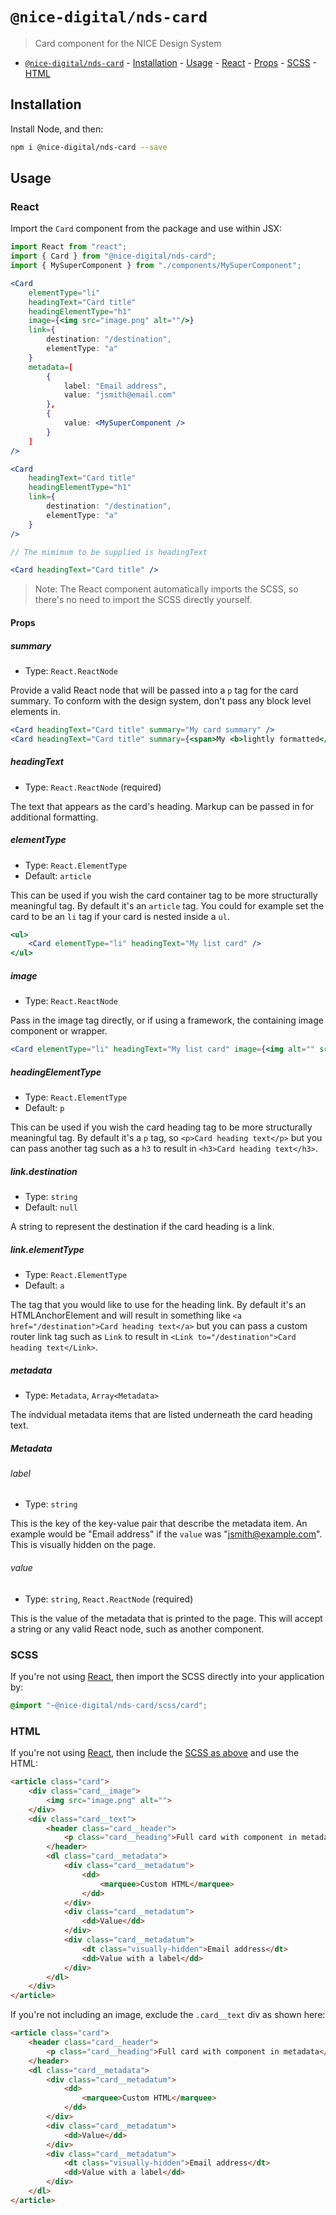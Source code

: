 # `@nice-digital/nds-card`

> Card component for the NICE Design System

- [`@nice-digital/nds-card`](#nice-digitalcard) - [Installation](#installation) - [Usage](#usage) - [React](#react) - [Props](#props) - [SCSS](#scss) - [HTML](#html)

## Installation

Install Node, and then:

```sh
npm i @nice-digital/nds-card --save
```

## Usage

### React

Import the `Card` component from the package and use within JSX:

```jsx
import React from "react";
import { Card } from "@nice-digital/nds-card";
import { MySuperComponent } from "./components/MySuperComponent";

<Card
    elementType="li"
	headingText="Card title"
	headingElementType="h1"
    image={<img src="image.png" alt=""/>}
	link={
		destination: "/destination",
		elementType: "a"
	}
	metadata=[
		{
			label: "Email address",
			value: "jsmith@email.com"
		},
		{
			value: <MySuperComponent />
		}
	]
/>

<Card
	headingText="Card title"
	headingElementType="h1"
	link={
		destination: "/destination",
		elementType: "a"
	}
/>

// The mimimum to be supplied is headingText

<Card headingText="Card title" />

```

> Note: The React component automatically imports the SCSS, so there's no need to import the SCSS directly yourself.

#### Props

##### summary

- Type: `React.ReactNode`

Provide a valid React node that will be passed into a `p` tag for the card summary. To conform with the design system, don't pass any block level elements in.

```jsx
<Card headingText="Card title" summary="My card summary" />
<Card headingText="Card title" summary={<span>My <b>lightly formatted</b> summary</span>} />

```

##### headingText

- Type: `React.ReactNode` (required)

The text that appears as the card's heading. Markup can be passed in for additional formatting.

##### elementType

- Type: `React.ElementType`
- Default: `article`

This can be used if you wish the card container tag to be more structurally meaningful tag. By default it's an `article` tag. You could for example set the card to be an `li` tag if your card is nested inside a `ul`.

```jsx
<ul>
	<Card elementType="li" headingText="My list card" />
</ul>
```

##### image

- Type: `React.ReactNode`

Pass in the image tag directly, or if using a framework, the containing image component or wrapper.

```jsx
<Card elementType="li" headingText="My list card" image={<img alt="" src="image.png" />} />
```

##### headingElementType

- Type: `React.ElementType`
- Default: `p`

This can be used if you wish the card heading tag to be more structurally meaningful tag. By default it's a `p` tag, so `<p>Card heading text</p>` but you can pass another tag such as a `h3` to result in `<h3>Card heading text</h3>`.

##### link.destination

- Type: `string`
- Default: `null`

A string to represent the destination if the card heading is a link.

##### link.elementType

- Type: `React.ElementType`
- Default: `a`

The tag that you would like to use for the heading link. By default it's an HTMLAnchorElement and will result in something like `<a href="/destination">Card heading text</a>` but you can pass a custom router link tag such as `Link` to result in `<Link to="/destination">Card heading text</Link>`.

##### metadata

- Type: `Metadata`, `Array<Metadata>`

The indvidual metadata items that are listed underneath the card heading text.

##### Metadata

###### label

- Type: `string`

This is the key of the key-value pair that describe the metadata item. An example would be "Email address" if the `value` was "jsmith@example.com". This is visually hidden on the page.

###### value

- Type: `string`, `React.ReactNode` (required)

This is the value of the metadata that is printed to the page. This will accept a string or any valid React node, such as another component.

### SCSS

If you're not using [React](#react), then import the SCSS directly into your application by:

```scss
@import "~@nice-digital/nds-card/scss/card";
```

### HTML

If you're not using [React](#react), then include the [SCSS as above](#scss) and use the HTML:

```html
<article class="card">
    <div class="card__image">
        <img src="image.png" alt="">
    </div>
    <div class="card__text">
        <header class="card__header">
            <p class="card__heading">Full card with component in metadata</p>
        </header>
        <dl class="card__metadata">
            <div class="card__metadatum">
                <dd>
                    <marquee>Custom HTML</marquee>
                </dd>
            </div>
            <div class="card__metadatum">
                <dd>Value</dd>
            </div>
            <div class="card__metadatum">
                <dt class="visually-hidden">Email address</dt>
                <dd>Value with a label</dd>
            </div>
        </dl>
    </div>
</article>
```

If you're not including an image, exclude the `.card__text` div as shown here:

```html
<article class="card">
    <header class="card__header">
        <p class="card__heading">Full card with component in metadata</p>
    </header>
    <dl class="card__metadata">
        <div class="card__metadatum">
            <dd>
                <marquee>Custom HTML</marquee>
            </dd>
        </div>
        <div class="card__metadatum">
            <dd>Value</dd>
        </div>
        <div class="card__metadatum">
            <dt class="visually-hidden">Email address</dt>
            <dd>Value with a label</dd>
        </div>
    </dl>
</article>
``` 
